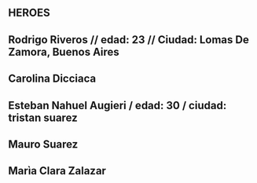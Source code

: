 ## HEROES
## Rodrigo Riveros // edad: 23 // Ciudad: Lomas De Zamora, Buenos Aires
## Carolina Dicciaca
## Esteban Nahuel Augieri / edad:  30 / ciudad: tristan suarez
## Mauro Suarez
## Marìa Clara Zalazar